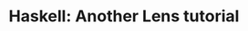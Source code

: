 ---
title: ! 'Haskell: Another Lens tutorial'
url: http://unbui.lt/#!/post/haskell-another-lens-tutorial
authors:
- James Wilson
type: article
tags:
- lenses
doHaskell-type: blog post
dohaskell-year: 2014
---
